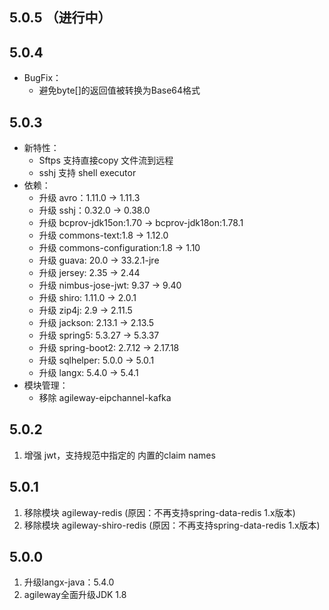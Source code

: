 ## 5.0.5 （进行中）

## 5.0.4
+ BugFix：
  + 避免byte[]的返回值被转换为Base64格式
  
## 5.0.3
+ 新特性：
   + Sftps 支持直接copy 文件流到远程
   + sshj 支持 shell executor
+ 依赖：
  + 升级 avro：1.11.0 -> 1.11.3
  + 升级 sshj：0.32.0 -> 0.38.0
  + 升级 bcprov-jdk15on:1.70 -> bcprov-jdk18on:1.78.1
  + 升级 commons-text:1.8 -> 1.12.0
  + 升级 commons-configuration:1.8 -> 1.10
  + 升级 guava: 20.0 -> 33.2.1-jre
  + 升级 jersey: 2.35 -> 2.44
  + 升级 nimbus-jose-jwt: 9.37 -> 9.40
  + 升级 shiro: 1.11.0 -> 2.0.1
  + 升级 zip4j: 2.9 -> 2.11.5
  + 升级 jackson: 2.13.1 -> 2.13.5
  + 升级 spring5: 5.3.27 -> 5.3.37
  + 升级 spring-boot2: 2.7.12 -> 2.17.18
  + 升级 sqlhelper: 5.0.0 -> 5.0.1
  + 升级 langx: 5.4.0 -> 5.4.1
+ 模块管理：
  + 移除 agileway-eipchannel-kafka

## 5.0.2
1. 增强 jwt，支持规范中指定的 内置的claim names

## 5.0.1
1. 移除模块 agileway-redis (原因：不再支持spring-data-redis 1.x版本)
2. 移除模块 agileway-shiro-redis (原因：不再支持spring-data-redis 1.x版本)

## 5.0.0
1. 升级langx-java：5.4.0
2. agileway全面升级JDK 1.8